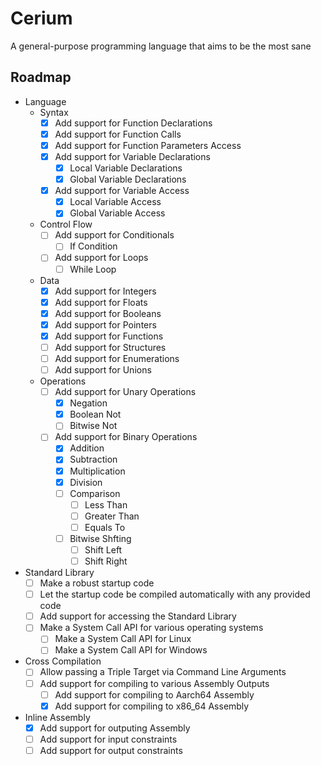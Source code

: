 # Cerium

A general-purpose programming language that aims to be the most sane

## Roadmap

- Language
    - Syntax 
        - [x] Add support for Function Declarations
        - [x] Add support for Function Calls
        - [x] Add support for Function Parameters Access
        - [x] Add support for Variable Declarations
            - [x] Local Variable Declarations
            - [x] Global Variable Declarations
        - [x] Add support for Variable Access
            - [x] Local Variable Access
            - [x] Global Variable Access

    - Control Flow
        - [ ] Add support for Conditionals
            - [ ] If Condition 
        - [ ] Add support for Loops
            - [ ] While Loop

    - Data 
        - [x] Add support for Integers
        - [x] Add support for Floats
        - [x] Add support for Booleans
        - [x] Add support for Pointers
        - [x] Add support for Functions
        - [ ] Add support for Structures
        - [ ] Add support for Enumerations 
        - [ ] Add support for Unions 

    - Operations
        - [ ] Add support for Unary Operations
            - [x] Negation
            - [x] Boolean Not
            - [ ] Bitwise Not
        - [ ] Add support for Binary Operations
            - [x] Addition
            - [x] Subtraction
            - [x] Multiplication
            - [x] Division
            - [ ] Comparison
                - [ ] Less Than
                - [ ] Greater Than
                - [ ] Equals To
            - [ ] Bitwise Shfting
                - [ ] Shift Left 
                - [ ] Shift Right 

- Standard Library
    - [ ] Make a robust startup code
    - [ ] Let the startup code be compiled automatically with any provided code
    - [ ] Add support for accessing the Standard Library
    - [ ] Make a System Call API for various operating systems
        - [ ] Make a System Call API for Linux
        - [ ] Make a System Call API for Windows

- Cross Compilation
    - [ ] Allow passing a Triple Target via Command Line Arguments
    - [ ] Add support for compiling to various Assembly Outputs
        - [ ] Add support for compiling to Aarch64 Assembly
        - [x] Add support for compiling to x86_64 Assembly

- Inline Assembly
    - [x] Add support for outputing Assembly
    - [ ] Add support for input constraints
    - [ ] Add support for output constraints
